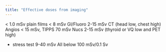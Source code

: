 ```yaml
---
title: "Effective doses from imaging"
---
```

&lt; 1.0 mSv plain films
&lt; 8 mSv GI/Fluoro
2-15 mSv CT (head low, chest high)
Angios &lt; 15 mSv, TIPPS 70 mSv
Nucs 2-15 mSv (thyroid or VQ low and PET high)
- stress test 9-40 mSv
All below 100 mSv/0.1 Sv

